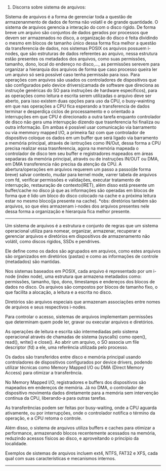 1) Discorra sobre sistema de arquivos:

Sistema de arquivos é a forma de gerenciar toda a questão de armazenanmento de dados de forma não volatil e de grande quantidade. O sistema de arquivos gerencia a interação do com o disco rigido. De forma breve um arquivo são conjuntos de dados gerados por processos que devem ser armazenados no disco, a organização do disco é feita dividindo o mesmo em blocos de tamanho único dessa forma fica melhor a questão da transferencia de dados, nos sistemas POSIX os arquivos possuem i-nodes, que são estruturas de dados referentes ao arquivo, nessa estrutura estão presentes os metadados dos arquivos, como suas permissões, tamanho, dono, local do endereço no disco,..., as permissões serevem para organizar a hierarquia dos arquivos de forma que caso processo queira ler um arquivo só será possível caso tenha permissão para isso. Para operações com arquivos são usados os controladores de dispositivos que são configurados pelo device drivers(camada de software que direciona as instruçõe genéricas do SO para instruções de hardware especificos), para as operações como leitura e escrita serem utilizadas o arquivo deve ser aberto, para isso existem duas opções para uso da CPU, o busy-wainting em que nas operações a CPU fica esperando a transferencia de dados terminar e desperdiça ciclos de processamento e o orientado a interrupções em que CPU é direcionado a outra tarefa enquanto controlador de disco não gera uma interrupção dizendo que trasnferencia foi finaliza ou outra informação. Em ambas é possível usar comunicação via barramento ou via memmory mapped I/O, a primeira faz com que controlador de dispositivo coloque os dados em um buffer que será ligado via barramento a memória principal, através de isntruções como IN/Out, dessa forma a CPU precisa realizar essa trasnferencia, agora na memória mapeada o controlador de disco tem seu buffer e registradores mapeados em áreas sepadaras da memória principal, através ou de instruções IN/OUT ou DMA, em DMA transferencia não precisa da atenção da CPU. A abertura/operações em arquivos requerem um passo a passo(de forma breve) salvar contexto, mudar para kernel mode, varrer tabela de arquivos com fd, verificar permissões e validações, executar tratamento de interrupção, restauração de contexto(IRET), além disso está presente um buffer/cache no disco já que as informações são operadas em blocos de forma que é lido um bloco do disco colocado na cache e a próxima leitura estar no mesmo bloco(ja presente na cache).
*obs: diretórios também são arquivos, so que eles armazenam i-nodes dos arquivos presentes nele dessa forma a organização e hierarquia fica melhor presente.

___

Um sistema de arquivos é a estrutura e conjunto de regras que um sistema operacional utiliza para nomear, organizar, armazenar, recuperar e gerenciar arquivos e diretórios em dispositivos de armazenamento não volátil, como discos rígidos, SSDs e pendrives.

Ele define como os dados são agrupados em arquivos, como estes arquivos são organizados em diretórios (pastas) e como as informações de controle (metadados) são mantidas.

Nos sistemas baseados em POSIX, cada arquivo é representado por um i-node (index node), uma estrutura que armazena metadados como: permissões, tamanho, tipo, dono, timestamps e endereços dos blocos de dados no disco. Os arquivos são compostos por blocos de tamanho fixo, o que facilita a alocação, a leitura e a escrita no disco.

Diretórios são arquivos especiais que armazenam associações entre nomes de arquivos e seus respectivos i-nodes.

Para controlar o acesso, sistemas de arquivos implementam permissões que determinam quem pode ler, gravar ou executar arquivos e diretórios.

As operações de leitura e escrita são intermediadas pelo sistema operacional através de chamadas de sistema (syscalls) como open(), read(), write() e close(). Ao abrir um arquivo, o SO associa um file descriptor (fd) a ele, uma referência utilizada pelo processo.

Os dados são transferidos entre disco e memória principal usando controladores de dispositivos configurados por device drivers, podendo utilizar técnicas como Memory Mapped I/O ou DMA (Direct Memory Access) para otimizar a transferência.

No Memory Mapped I/O, registradores e buffers dos dispositivos são mapeados em endereços de memória. Já no DMA, o controlador de dispositivo movimenta dados diretamente para a memória sem intervenção contínua da CPU, liberando-a para outras tarefas.

As transferências podem ser feitas por busy-waiting, onde a CPU aguarda ativamente, ou por interrupções, onde o controlador notifica o término da operação, e a CPU retoma o controle.

Além disso, o sistema de arquivos utiliza buffers e caches para otimizar a performance, armazenando blocos recentemente acessados na memória, reduzindo acessos físicos ao disco, e aproveitando o princípio da localidade.

Exemplos de sistemas de arquivos incluem ext4, NTFS, FAT32 e XFS, cada qual com suas características e mecanismos internos.

___


